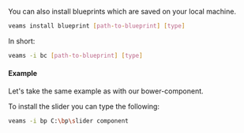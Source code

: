 You can also install blueprints which are saved on your local machine.

``` bash
veams install blueprint [path-to-blueprint] [type]
```
In short: 

``` bash
veams -i bc [path-to-blueprint] [type]
```

#### Example

Let's take the same example as with our bower-component. 

To install the slider you can type the following: 

``` bash
veams -i bp C:\bp\slider component
```